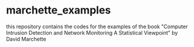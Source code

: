 # marchette_examples
this repository contains the codes for the examples of the book "Computer Intrusion Detection and Network Monitoring A Statistical Viewpoint" by David Marchette
